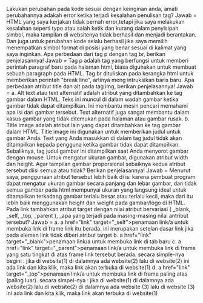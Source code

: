 Lakukan perubahan pada kode sesuai dengan keinginan anda, amati perubahannya adakah error ketika terjadi kesalahan penulisan tag?                                       Jawab =                                                                                                                                                               HTML yang saya kerjakan tidak pernah error,tetapi jika saya melakukan kesalahan seperti typo atau salah ketik dan kurang dalam penyisipan simbol, maka tampilan di websitenya tidak berhasil dan menjadi berantakan. Dan juga untuk perubahan kode selalu berhasil jika saya memilih menempatkan simbol format di posisi yang benar sesuai di kalimat yang saya inginkan.
Apa perbedaan dari tag p dengan tag br, berikan penjelasannya!                                                                                                          Jawab =                                                                                                                                                                  Tag p adalah tag yang berfungsi untuk memberi perintah paragraf baru pada halaman html, biasa digunakan untuk membuat sebuah paragraph pada HTML. Tag br dituliskan pada kerangka html untuk memberikan perintah "break line", artinya meng intruksikan baris baru.
Apa perbedaan atribut title dan alt pada tag img, berikan penjelasannya!                                                                                               Jawab =                                                                                                                                                                   a. Alt text atau text alternatif adalah atribut yang ditambahkan ke tag gambar dalam HTML. Teks ini muncul di dalam wadah gambar ketika gambar tidak dapat ditampilkan. Ini membantu mesin pencari memahami apa isi dari gambar tersebut. Text alternatif juga sangat membantu dalam kasus gambar yang tidak ditemukan pada halaman atau gambar rusak.                                                                                                                                                                    b. Title image adalah atribut lain yang dapat ditambahkan ke tag gambar dalam HTML. Title image ini digunakan untuk memberikan judul untuk gambar Anda. Text yang Anda masukkan di dalam tag judul tidak akan ditampilkan kepada pengguna ketika gambar tidak dapat ditampilkan. Sebaliknya, tag judul gambar ini ditampilkan saat Anda menyorot gambar dengan mouse.
Untuk mengatur ukuran gambar, digunakan atribut width dan height. Agar tampilan gambar proporsional sebaiknya kedua atribut tersebut diisi semua atau tidak? Berikan penjelasannya!                                                                                                                                                       Jawab = Menurut saya, penggunaan atribut tersebut lebih baik di isi karena pembuat program dapat mengatur ukuran gambar secara panjang dan lebar gambar, dan tidak semua gambar pada html mempunyai ukuran yang langsung ideal untuk ditampilkan terkadang gambar terlalu besar atau terlalu kecil, maka dari itu lebih baik menggunakan height dan weight pada gambar/logo di HTML.
Pada link tambahkan atribut target dengan nilai atribut bervariasi ( _blank, _self, _top, _parent ), _apa yang terjadi pada masing-masing nilai antribut tersebut?        Jawab =                                                                                                                                                                   a. a href="link" target="_self">penamaan link/a untuk membuka link di frame link itu berada. ini merupakan setelan dasar link jika pada elemen link tidak diberi atribut target                                                                                                                                                                  b. a href="link" target="_blank">penamaan link/a untuk membuka link di tab baru                                                                                            c. a href="link" target="_parent">penamaan link/a untuk membuka link di frame yang satu tingkat di atas frame link tersebut berada. secara simple-nya begini : jika di website(1) di dalamnya ada website(2) lalu di website(2) ini ada link dan kita klik, maka link akan terbuka di website(1)                                                  d. a href="link" target="_top">penamaan link/a untuk membuka link di frame paling atas (paling luar). secara simpel-nya : jika di website(1) di dalamnya ada website(2) lalu di website(2) di dalamnya ada website (3) lalu di website (3) ini ada link dan kita klik, maka link akan terbuka di website(1)
